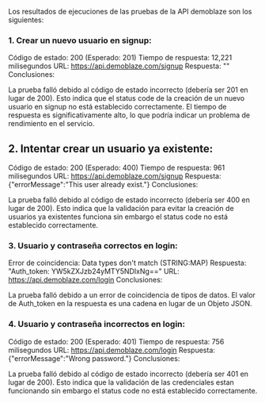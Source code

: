 Los resultados de ejecuciones de las pruebas de la API demoblaze son los siguientes:

### 1. Crear un nuevo usuario en signup:

Código de estado: 200 (Esperado: 201)
Tiempo de respuesta: 12,221 milisegundos
URL: https://api.demoblaze.com/signup
Respuesta: ""
Conclusiones:

La prueba falló debido al código de estado incorrecto (debería ser 201 en lugar de 200). Esto indica que el status code de la creación de un nuevo usuario en signup no está establecido correctamente.
El tiempo de respuesta es significativamente alto, lo que podría indicar un problema de rendimiento en el servicio.

## 2. Intentar crear un usuario ya existente:

Código de estado: 200 (Esperado: 400)
Tiempo de respuesta: 961 milisegundos
URL: https://api.demoblaze.com/signup
Respuesta: {"errorMessage":"This user already exist."}
Conclusiones:

La prueba falló debido al código de estado incorrecto (debería ser 400 en lugar de 200). Esto indica que la validación para evitar la creación de usuarios ya existentes funciona sin embargo el status code no está establecido correctamente.


### 3. Usuario y contraseña correctos en login:

Error de coincidencia: Data types don't match (STRING:MAP)
Respuesta: "Auth_token: YW5kZXJzb24yMTY5NDIxNg=="
URL: https://api.demoblaze.com/login
Conclusiones:

La prueba falló debido a un error de coincidencia de tipos de datos. 
El valor de Auth_token en la respuesta es una cadena en lugar de un Objeto JSON.



### 4. Usuario y contraseña incorrectos en login:

Código de estado: 200 (Esperado: 401)
Tiempo de respuesta: 756 milisegundos
URL: https://api.demoblaze.com/login
Respuesta: {"errorMessage":"Wrong password."}
Conclusiones:

La prueba falló debido al código de estado incorrecto (debería ser 401 en lugar de 200). 
Esto indica que la validación de las credenciales estan funcionando sin embargo el status code no está establecido correctamente.
